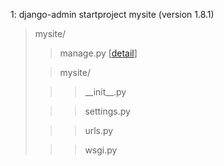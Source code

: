 1:
django-admin startproject mysite (version 1.8.1)

> mysite/
> 
> > manage.py [[detail](https://docs.djangoproject.com/en/1.8/ref/django-admin/)]
>
> > mysite/
>
> > > \_\_init\_\_.py
>
> > > settings.py
>
> > > urls.py
>
> > > wsgi.py

